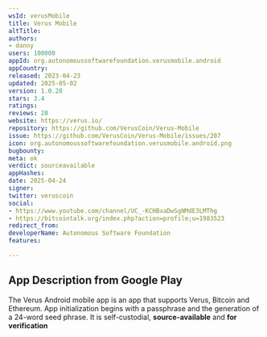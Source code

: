 ```yaml
---
wsId: verusMobile
title: Verus Mobile
altTitle: 
authors:
- danny
users: 100000
appId: org.autonomoussoftwarefoundation.verusmobile.android
appCountry: 
released: 2023-04-23
updated: 2025-05-02
version: 1.0.28
stars: 3.4
ratings: 
reviews: 28
website: https://verus.io/
repository: https://github.com/VerusCoin/Verus-Mobile
issue: https://github.com/VerusCoin/Verus-Mobile/issues/207
icon: org.autonomoussoftwarefoundation.verusmobile.android.png
bugbounty: 
meta: ok
verdict: sourceavailable
appHashes: 
date: 2025-04-24
signer: 
twitter: veruscoin
social:
- https://www.youtube.com/channel/UC_-KCHBxaDwSgNMdE3LMThg
- https://bitcointalk.org/index.php?action=profile;u=1983523
redirect_from: 
developerName: Autonomous Software Foundation
features: 

---
```


## App Description from Google Play

The Verus Android mobile app is an app that supports Verus, Bitcoin and Ethereum. App initialization begins with a passphrase and the generation of a 24-word seed phrase. It is self-custodial, **source-available** and **for verification**